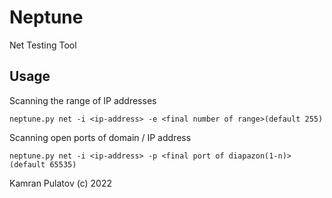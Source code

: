 # Neptune
Net Testing Tool
<br/>
## Usage
Scanning the range of IP addresses
```
neptune.py net -i <ip-address> -e <final number of range>(default 255)
```

Scanning open ports of domain / IP address
```
neptune.py net -i <ip-address> -p <final port of diapazon(1-n)>(default 65535)
```

Kamran Pulatov (c) 2022
